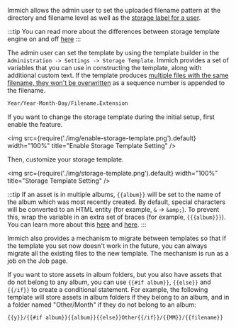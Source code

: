 Immich allows the admin user to set the uploaded filename pattern at the directory and filename level as well as the [storage label for a user](/docs/administration/user-management/#set-storage-label-for-user).

:::tip
You can read more about the differences between storage template engine on and off [here](/docs/administration/backup-and-restore#asset-types-and-storage-locations)
:::

The admin user can set the template by using the template builder in the `Administration -> Settings -> Storage Template`. Immich provides a set of variables that you can use in constructing the template, along with additional custom text. If the template produces [multiple files with the same filename, they won't be overwritten](https://github.com/immich-app/immich/discussions/3324) as a sequence number is appended to the filename.

```bash title="Default template"
Year/Year-Month-Day/Filename.Extension
```

If you want to change the storage template during the initial setup, first enable the feature.

<img src={require('./img/enable-storage-template.png').default} width="100%" title="Enable Storage Template Setting" />

Then, customize your storage template.

<img src={require('./img/storage-template.png').default} width="100%" title="Storage Template Setting" />

:::tip
If an asset is in multiple albums, `{{album}}` will be set to the name of the album which was most recently created. By default, special characters will be converted to an HTML entity (for example, `&` -> `&amp;`). To prevent this, wrap the variable in an extra set of braces (for example, `{{{album}}}`). You can learn more about this [here](https://handlebarsjs.com/guide/expressions.html#html-escaping) and [here](https://github.com/immich-app/immich/issues/4917).
:::

Immich also provides a mechanism to migrate between templates so that if the template you set now doesn't work in the future, you can always migrate all the existing files to the new template. The mechanism is run as a job on the Job page.

If you want to store assets in album folders, but you also have assets that do not belong to any album, you can use `{{#if album}}`, `{{else}}` and `{{/if}}` to create a conditional statement. For example, the following template will store assets in album folders if they belong to an album, and in a folder named "Other/Month" if they do not belong to an album:

```
{{y}}/{{#if album}}{{album}}{{else}}Other{{/if}}/{{MM}}/{{filename}}
```
